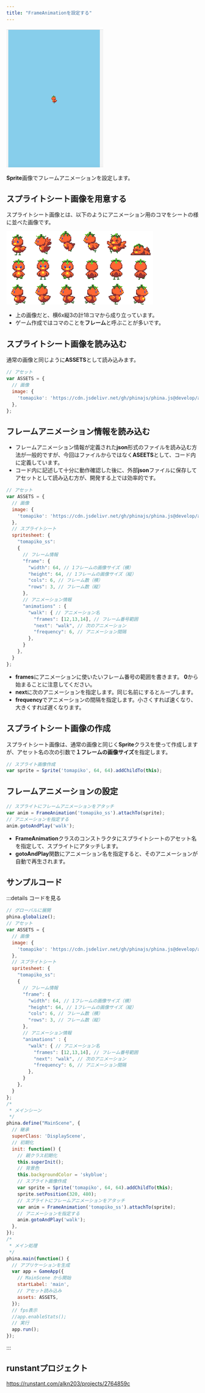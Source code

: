 ```yaml
---
title: "FrameAnimationを設定する"
---
```


![frameanimation](/images/frameanimation.gif)

**Sprite**画像でフレームアニメーションを設定します。

## スプライトシート画像を用意する
スプライトシート画像とは、以下のようにアニメーション用のコマをシートの様に並べた画像です。

![spritesheet](/images/ss.png)

* 上の画像だと、横6x縦3の計18コマから成り立っています。
* ゲーム作成ではコマのことを**フレーム**と呼ぶことが多いです。

## スプライトシート画像を読み込む
通常の画像と同じように**ASSETS**として読み込みます。

```js
// アセット
var ASSETS = {
  // 画像
  image: {
    'tomapiko': 'https://cdn.jsdelivr.net/gh/phinajs/phina.js@develop/assets/images/tomapiko_ss.png',
  },
};
```

## フレームアニメーション情報を読み込む
* フレームアニメーション情報が定義された**json**形式のファイルを読み込む方法が一般的ですが、今回はファイルからではなく**ASEETS**として、コード内に定義しています。
* コード内に記述して十分に動作確認した後に、外部**json**ファイルに保存してアセットとして読み込む方が、開発する上では効率的です。

```js
// アセット
var ASSETS = {
  // 画像
  image: {
    'tomapiko': 'https://cdn.jsdelivr.net/gh/phinajs/phina.js@develop/assets/images/tomapiko_ss.png',
  },
  // スプライトシート
  spritesheet: {
    "tomapiko_ss":
    {
      // フレーム情報
      "frame": {
        "width": 64, // 1フレームの画像サイズ（横）
        "height": 64, // 1フレームの画像サイズ（縦）
        "cols": 6, // フレーム数（横）
        "rows": 3, // フレーム数（縦）
      },
      // アニメーション情報
      "animations" : {
        "walk": { // アニメーション名
          "frames": [12,13,14], // フレーム番号範囲
          "next": "walk", // 次のアニメーション
          "frequency": 6, // アニメーション間隔
        },
      }
    },
  }
};
```

* **frames**にアニメーションに使いたいフレーム番号の範囲を書きます。 **0**から始まることに注意してください。
* **next**に次のアニメーションを指定します。同じ名前にするとループします。
* **frequency**でアニメーションの間隔を指定します。小さくすれば速くなり、大きくすれば遅くなります。

## スプライトシート画像の作成
スプライトシート画像は、通常の画像と同じく**Sprite**クラスを使って作成しますが、アセット名の次の引数で**１フレームの画像サイズ**を指定します。

```js
// スプライト画像作成
var sprite = Sprite('tomapiko', 64, 64).addChildTo(this);
```

## フレームアニメーションの設定

```js
// スプライトにフレームアニメーションをアタッチ
var anim = FrameAnimation('tomapiko_ss').attachTo(sprite);
// アニメーションを指定する
anim.gotoAndPlay('walk');
```

* **FrameAnimation**クラスのコンストラクタにスプライトシートのアセット名を指定して、スプライトにアタッチします。
* **gotoAndPlay**関数にアニメーション名を指定すると、そのアニメーションが自動で再生されます。


## サンプルコード
:::details コードを見る
```js
// グローバルに展開
phina.globalize();
// アセット
var ASSETS = {
  // 画像
  image: {
    'tomapiko': 'https://cdn.jsdelivr.net/gh/phinajs/phina.js@develop/assets/images/tomapiko_ss.png',
  },
  // スプライトシート
  spritesheet: {
    "tomapiko_ss":
    {
      // フレーム情報
      "frame": {
        "width": 64, // 1フレームの画像サイズ（横）
        "height": 64, // 1フレームの画像サイズ（縦）
        "cols": 6, // フレーム数（横）
        "rows": 3, // フレーム数（縦）
      },
      // アニメーション情報
      "animations" : {
        "walk": { // アニメーション名
          "frames": [12,13,14], // フレーム番号範囲
          "next": "walk", // 次のアニメーション
          "frequency": 6, // アニメーション間隔
        },
      }
    },
  }
};
/*
 * メインシーン
 */
phina.define("MainScene", {
  // 継承
  superClass: 'DisplayScene',
  // 初期化
  init: function() {
    // 親クラス初期化
    this.superInit();
    // 背景色
    this.backgroundColor = 'skyblue';
    // スプライト画像作成
    var sprite = Sprite('tomapiko', 64, 64).addChildTo(this);
    sprite.setPosition(320, 480);
    // スプライトにフレームアニメーションをアタッチ
    var anim = FrameAnimation('tomapiko_ss').attachTo(sprite);
    // アニメーションを指定する
    anim.gotoAndPlay('walk');
  },
});
/*
 * メイン処理
 */
phina.main(function() {
  // アプリケーションを生成
  var app = GameApp({
    // MainScene から開始
    startLabel: 'main',
    // アセット読み込み
    assets: ASSETS,
  });
  // fps表示
  //app.enableStats();
  // 実行
  app.run();
});
```
:::

## runstantプロジェクト
https://runstant.com/alkn203/projects/2764859c
